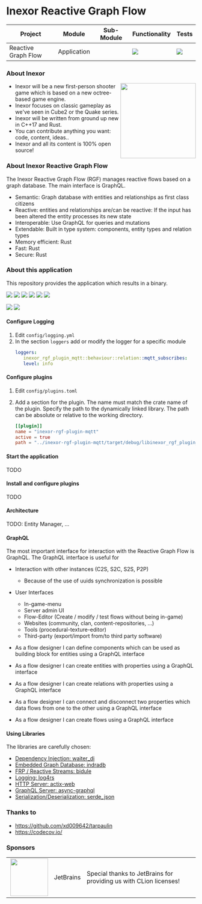 # Inexor Reactive Graph Flow

| Project | Module | Sub-Module | Functionality | Tests |
| --- | --- | --- | --- | --- |
| Reactive Graph Flow | Application | | <img src="https://img.shields.io/badge/state-refactoring-yellow"> | [<img src="https://img.shields.io/codecov/c/github/aschaeffer/inexor-rgf-application">](https://app.codecov.io/gh/aschaeffer/inexor-rgf-application) |

### About Inexor

<a href="https://inexor.org/">
<img align="right" width="200" height="200" src="https://raw.githubusercontent.com/aschaeffer/inexor-rgf-application/main/docs/images/inexor_2.png">
</a>

* Inexor will be a new first-person shooter game which is based on a new octree-based game engine.
* Inexor focuses on classic gameplay as we've seen in Cube2 or the Quake series.
* Inexor will be written from ground up new in C++17 and Rust.
* You can contribute anything you want: code, content, ideas..
* Inexor and all its content is 100% open source!

### About Inexor Reactive Graph Flow

The Inexor Reactive Graph Flow (RGF) manages reactive flows based on a graph database. The main interface is GraphQL.

* Semantic: Graph database with entities and relationships as first class citizens
* Reactive: entities and relationships are/can be reactive: If the input has been altered the entity processes its new state
* Interoperable: Use GraphQL for queries and mutations
* Extendable: Built in type system: components, entity types and relation types
* Memory efficient: Rust
* Fast: Rust
* Secure: Rust

### About this application

This repository provides the application which results in a binary.

[<img src="https://img.shields.io/badge/Language-Rust-brightgreen">](https://www.rust-lang.org/)
[<img src="https://img.shields.io/badge/Platforms-Linux%20%26%20Windows-brightgreen">]()
[<img src="https://img.shields.io/github/workflow/status/aschaeffer/inexor-rgf-application/Rust">](https://github.com/aschaeffer/inexor-rgf-application/actions?query=workflow%3ARust)
[<img src="https://img.shields.io/github/last-commit/aschaeffer/inexor-rgf-application">]()
[<img src="https://img.shields.io/github/languages/code-size/aschaeffer/inexor-rgf-application">]()
[<img src="https://img.shields.io/codecov/c/github/aschaeffer/inexor-rgf-application">](https://app.codecov.io/gh/aschaeffer/inexor-rgf-application)

[<img src="https://img.shields.io/github/license/aschaeffer/inexor-rgf-application">](https://github.com/aschaeffer/inexor-rgf-application/blob/main/LICENSE)
[<img src="https://img.shields.io/discord/698219248954376256?logo=discord">](https://discord.com/invite/acUW8k7)

#### Configure Logging

1. Edit `config/logging.yml`
2. In the section `loggers` add or modify the logger for a specific module
    ```yaml
    loggers:
       inexor_rgf_plugin_mqtt::behaviour::relation::mqtt_subscribes:
       level: info
    ```

#### Configure plugins

1. Edit `config/plugins.toml`
2. Add a section for the plugin. The name must match the crate name of the plugin. Specify the path to the
   dynamically linked library. The path can be absolute or relative to the working directory.

    ```toml
    [[plugin]]
    name = "inexor-rgf-plugin-mqtt"
    active = true
    path = "../inexor-rgf-plugin-mqtt/target/debug/libinexor_rgf_plugin_mqtt.so"
    ```

#### Start the application

TODO

#### Install and configure plugins

TODO

#### Architecture

TODO: Entity Manager, ...


#### GraphQL

The most important interface for interaction with the Reactive Graph Flow is GraphQL. The GraphQL interface is useful for
* Interaction with other instances (C2S, S2C, S2S, P2P)
  * Because of the use of uuids synchronization is possible
* User Interfaces
  * In-game-menu
  * Server admin UI
  * Flow-Editor (Create / modify / test flows without being in-game)
  * Websites (community, clan, content-repositories, ...)
  * Tools (procedural-texture-editor)
  * Third-party (export/import from/to third party software)

* As a flow designer I can define components which can be used as building block for entities using a GraphQL interface
* As a flow designer I can create entities with properties using a GraphQL interface
* As a flow designer I can create relations with properties using a GraphQL interface
* As a flow designer I can connect and disconnect two properties which data flows from one to the other using a GraphQL interface
* As a flow designer I can create flows using a GraphQL interface

#### Using Libraries

The libraries are carefully chosen:

- [Dependency Injection: waiter_di](https://crates.io/crates/waiter_di)
- [Embedded Graph Database: indradb](https://crates.io/crates/indradb)
- [FRP / Reactive Streams: bidule](https://crates.io/crates/bidule)
- [Logging: log4rs](https://crates.io/crates/log4rs)
- [HTTP Server: actix-web](https://crates.io/crates/actix-web)
- [GraphQL Server: async-graphql](https://crates.io/crates/async-graphql)
- [Serialization/Deserialization: serde_json](https://crates.io/crates/serde-json)

### Thanks to

* https://github.com/xd009642/tarpaulin
* https://codecov.io/

### Sponsors

| | | |
| --- | --- | --- |
| <a href="https://www.jetbrains.com/?from=github.com/inexorgame"><img align="right" width="100" height="100" src="https://raw.githubusercontent.com/aschaeffer/inexor-rgf-application/main/docs/images/icon_CLion.svg"></a> | JetBrains | Special thanks to JetBrains for providing us with CLion licenses! |
